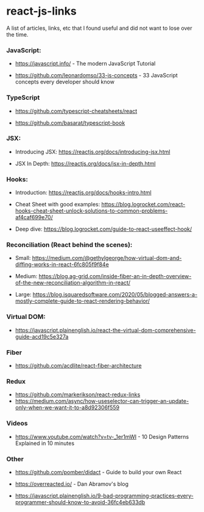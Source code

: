 # react-js-links
A list of articles, links, etc that I found useful and did not want to lose over the time.

### JavaScript:
- https://javascript.info/ - The modern JavaScript Tutorial

- https://github.com/leonardomso/33-js-concepts - 33 JavaScript concepts every developer should know

### TypeScript

- https://github.com/typescript-cheatsheets/react

- https://github.com/basarat/typescript-book

### JSX:

- Introducing JSX: https://reactjs.org/docs/introducing-jsx.html
	
- JSX In Depth: https://reactjs.org/docs/jsx-in-depth.html


### Hooks:
- Introduction: https://reactjs.org/docs/hooks-intro.html

- Cheat Sheet with good examples: https://blog.logrocket.com/react-hooks-cheat-sheet-unlock-solutions-to-common-problems-af4caf699e70/

- Deep dive: https://blog.logrocket.com/guide-to-react-useeffect-hook/

### Reconciliation (React behind the scenes): 

- Small: https://medium.com/@gethylgeorge/how-virtual-dom-and-diffing-works-in-react-6fc805f9f84e

- Medium: https://blog.ag-grid.com/inside-fiber-an-in-depth-overview-of-the-new-reconciliation-algorithm-in-react/

- Large: https://blog.isquaredsoftware.com/2020/05/blogged-answers-a-mostly-complete-guide-to-react-rendering-behavior/

### Virtual DOM:
- https://javascript.plainenglish.io/react-the-virtual-dom-comprehensive-guide-acd19c5e327a

### Fiber
- https://github.com/acdlite/react-fiber-architecture

### Redux
- https://github.com/markerikson/react-redux-links
- https://medium.com/async/how-useselector-can-trigger-an-update-only-when-we-want-it-to-a8d92306f559

### Videos

- https://www.youtube.com/watch?v=tv-_1er1mWI - 10 Design Patterns Explained in 10 minutes


### Other

- https://github.com/pomber/didact - Guide to build your own React

- https://overreacted.io/ - Dan Abramov's blog

- https://javascript.plainenglish.io/9-bad-programming-practices-every-programmer-should-know-to-avoid-36fc4eb633db
